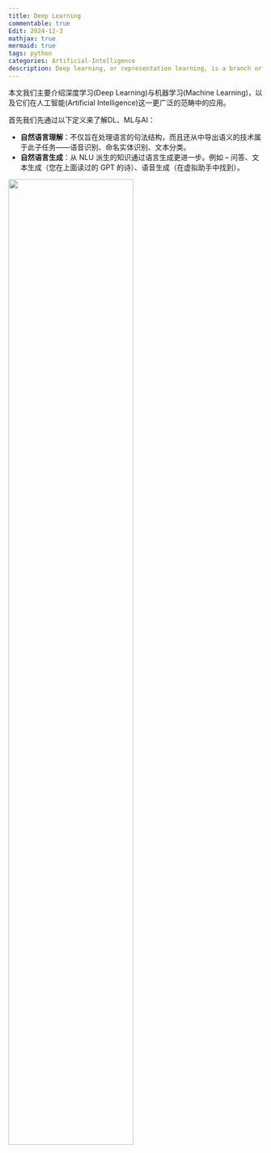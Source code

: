 ```yaml
---
title: Deep Learning
commentable: true
Edit: 2024-12-3
mathjax: true
mermaid: true
tags: python
categories: Artificial-Intelligence
description: Deep learning, or representation learning, is a branch or subfield of machine learning.
---
```


本文我们主要介绍深度学习(Deep Learning)与机器学习(Machine Learning)，以及它们在人工智能(Artificial Intelligence)这一更广泛的范畴中的应用。

首先我们先通过以下定义来了解DL、ML与AI：

- **自然语言理解**：不仅旨在处理语言的句法结构，而且还从中导出语义的技术属于此子任务——语音识别、命名实体识别、文本分类。
- **自然语言生成**：从 NLU 派生的知识通过语言生成更进一步。例如 – 问答、文本生成（您在上面读过的 GPT 的诗）、语音生成（在虚拟助手中找到）。

<img src="https://ssskz.github.io/materials/DL/DL_ML.png" width="70%">